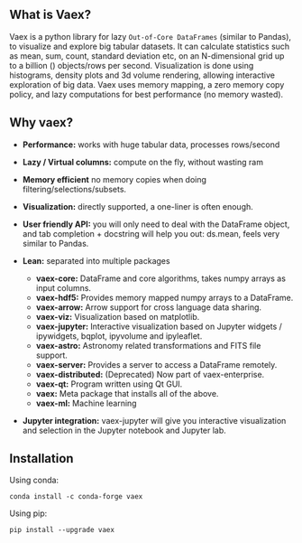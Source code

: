 ## What is Vaex?
Vaex is a python library for lazy `Out-of-Core DataFrames` (similar to Pandas), to visualize and explore big tabular datasets. It can calculate statistics such as mean, sum, count, standard deviation etc, on an N-dimensional grid up to a billion () objects/rows per second. Visualization is done using histograms, density plots and 3d volume rendering, allowing interactive exploration of big data. Vaex uses memory mapping, a zero memory copy policy, and lazy computations for best performance (no memory wasted).

## Why vaex?
* **Performance:** works with huge tabular data, processes  rows/second
* **Lazy / Virtual columns:** compute on the fly, without wasting ram
* **Memory efficient** no memory copies when doing filtering/selections/subsets.
* **Visualization:** directly supported, a one-liner is often enough.
* **User friendly API:** you will only need to deal with the DataFrame object, and tab completion + docstring will help you out: ds.mean<tab>, feels very similar to Pandas.
* **Lean:** separated into multiple packages
   * **vaex-core:** DataFrame and core algorithms, takes numpy arrays as input columns.
   * **vaex-hdf5:** Provides memory mapped numpy arrays to a DataFrame.
   * **vaex-arrow:** Arrow support for cross language data sharing.
   * **vaex-viz:** Visualization based on matplotlib.
   * **vaex-jupyter:** Interactive visualization based on Jupyter widgets / ipywidgets, bqplot, ipyvolume and ipyleaflet.
   * **vaex-astro:** Astronomy related transformations and FITS file support.
   * **vaex-server:** Provides a server to access a DataFrame remotely.
   * **vaex-distributed:** (Deprecated) Now part of vaex-enterprise.
   * **vaex-qt:** Program written using Qt GUI.
   * **vaex:** Meta package that installs all of the above.
   * **vaex-ml:** Machine learning

* **Jupyter integration:** vaex-jupyter will give you interactive visualization and selection in the Jupyter notebook and Jupyter lab.

## Installation
Using conda:

  ```conda install -c conda-forge vaex```

Using pip:

  ```pip install --upgrade vaex```
